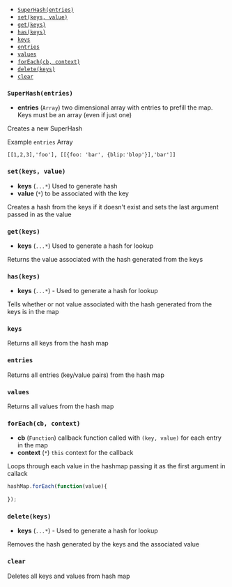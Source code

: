 
* [`SuperHash(entries)`](#superhashentries)
* [`set(keys, value)`](#setkeys-value)
* [`get(keys)`](#getkeys)
* [`has(keys)`](#haskeys)
* [`keys`](#keys)
* [`entries`](#entries)
* [`values`](#values)
* [`forEach(cb, context)`](#foreachcb-context)
* [`delete(keys)`](#deletekeys)
* [`clear`](#clear)

### `SuperHash(entries)`
* **entries** (`Array`) two dimensional array with entries to prefill the map. Keys must be an array (even if just one)

Creates a new SuperHash

 Example `entries` Array

```
[[1,2,3],'foo'], [[{foo: 'bar', {blip:'blop'}],'bar']]
```
### `set(keys, value)`
* **keys** (`...*`) Used to generate hash
* **value** (`*`) to be associated with the key

Creates a hash from the keys if it doesn't exist and sets the last argument passed in as the value
### `get(keys)`
* **keys** (`...*`) Used to generate a hash for lookup

Returns the value associated with the hash generated from the keys
### `has(keys)`
* **keys** (`...*`) - Used to generate a hash for lookup

Tells whether or not value associated with the hash generated from the keys is in the map
### `keys`

Returns all keys from the hash map
### `entries`

Returns all entries (key/value pairs) from the hash map
### `values`

Returns all values from the hash map
### `forEach(cb, context)`
* **cb** (`Function`) callback function called with `(key, value)` for each entry in the map
* **context** (`*`) `this` context for the callback 

Loops through each value in the hashmap passing it as the first argument in callack

```js
hashMap.forEach(function(value){
  
});
```
### `delete(keys)`
* **keys** (`...*`) - Used to generate a hash for lookup

Removes the hash generated by the keys and the associated value
### `clear`

Deletes all keys and values from hash map